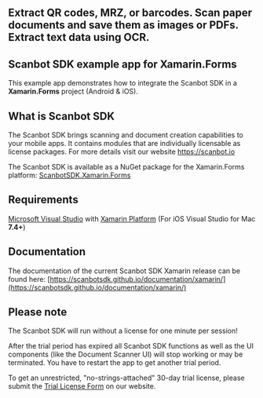 ## Extract QR codes, MRZ, or barcodes. Scan paper documents and save them as images or PDFs. Extract text data using OCR.

## Scanbot SDK example app for Xamarin.Forms

This example app demonstrates how to integrate the Scanbot SDK in a **Xamarin.Forms** project (Android & iOS).

## What is Scanbot SDK
The Scanbot SDK brings scanning and document creation capabilities to your mobile apps. It contains modules that are individually licensable as license packages. For more details visit our website https://scanbot.io

The Scanbot SDK is available as a NuGet package for the Xamarin.Forms platform:
[ScanbotSDK.Xamarin.Forms](https://www.nuget.org/packages/ScanbotSDK.Xamarin.Forms)


## Requirements
[Microsoft Visual Studio](https://www.visualstudio.com) with [Xamarin Platform](https://www.xamarin.com)
(For iOS Visual Studio for Mac **7.4+**)


## Documentation
The documentation of the current Scanbot SDK Xamarin release can be found here: [https://scanbotsdk.github.io/documentation/xamarin/](https://scanbotsdk.github.io/documentation/xamarin/)


## Please note

The Scanbot SDK will run without a license for one minute per session!

After the trial period has expired all Scanbot SDK functions as well as the UI components (like the Document Scanner UI) will stop working or may be terminated.
You have to restart the app to get another trial period.

To get an unrestricted, "no-strings-attached" 30-day trial license, please submit the [Trial License Form](https://scanbot.io/en/sdk/demo/trial) on our website.

